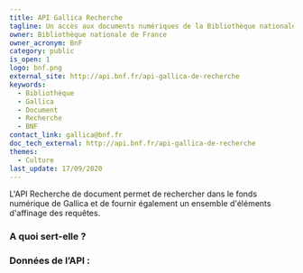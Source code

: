 ```yaml
---
title: API Gallica Recherche
tagline: Un accès aux documents numériques de la Bibliothèque nationale de France
owner: Bibliothèque nationale de France
owner_acronym: BnF
category: public
is_open: 1
logo: bnf.png
external_site: http://api.bnf.fr/api-gallica-de-recherche
keywords:
  - Bibliothèque
  - Gallica
  - Document
  - Recherche
  - BNF
contact_link: gallica@bnf.fr
doc_tech_external: http://api.bnf.fr/api-gallica-de-recherche
themes:
  - Culture
last_update: 17/09/2020
---
```


L'API Recherche de document permet de rechercher dans le fonds numérique de Gallica et de fournir également un ensemble d'éléments d'affinage des requêtes.

### A quoi sert-elle ?

### Données de l’API :
